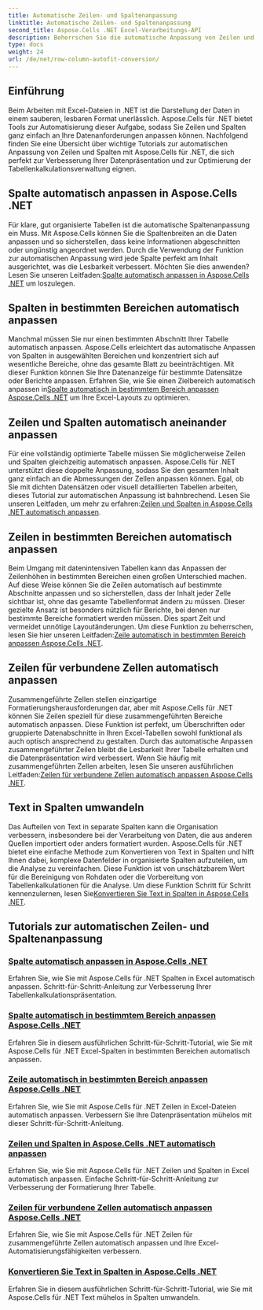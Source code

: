 ```yaml
---
title: Automatische Zeilen- und Spaltenanpassung
linktitle: Automatische Zeilen- und Spaltenanpassung
second_title: Aspose.Cells .NET Excel-Verarbeitungs-API
description: Beherrschen Sie die automatische Anpassung von Zeilen und Spalten in Excel mit Aspose.Cells für .NET. Verbessern Sie die Datenanzeige mit Schritt-für-Schritt-Anleitungen für klare, professionelle Tabellen.
type: docs
weight: 24
url: /de/net/row-column-autofit-conversion/
---
```

## Einführung

Beim Arbeiten mit Excel-Dateien in .NET ist die Darstellung der Daten in einem sauberen, lesbaren Format unerlässlich. Aspose.Cells für .NET bietet Tools zur Automatisierung dieser Aufgabe, sodass Sie Zeilen und Spalten ganz einfach an Ihre Datenanforderungen anpassen können. Nachfolgend finden Sie eine Übersicht über wichtige Tutorials zur automatischen Anpassung von Zeilen und Spalten mit Aspose.Cells für .NET, die sich perfekt zur Verbesserung Ihrer Datenpräsentation und zur Optimierung der Tabellenkalkulationsverwaltung eignen.

## Spalte automatisch anpassen in Aspose.Cells .NET
Für klare, gut organisierte Tabellen ist die automatische Spaltenanpassung ein Muss. Mit Aspose.Cells können Sie die Spaltenbreiten an die Daten anpassen und so sicherstellen, dass keine Informationen abgeschnitten oder ungünstig angeordnet werden. Durch die Verwendung der Funktion zur automatischen Anpassung wird jede Spalte perfekt am Inhalt ausgerichtet, was die Lesbarkeit verbessert. Möchten Sie dies anwenden? Lesen Sie unseren Leitfaden:[Spalte automatisch anpassen in Aspose.Cells .NET](./autofit-column-aspose-cells/) um loszulegen.

## Spalten in bestimmten Bereichen automatisch anpassen
 Manchmal müssen Sie nur einen bestimmten Abschnitt Ihrer Tabelle automatisch anpassen. Aspose.Cells erleichtert das automatische Anpassen von Spalten in ausgewählten Bereichen und konzentriert sich auf wesentliche Bereiche, ohne das gesamte Blatt zu beeinträchtigen. Mit dieser Funktion können Sie Ihre Datenanzeige für bestimmte Datensätze oder Berichte anpassen. Erfahren Sie, wie Sie einen Zielbereich automatisch anpassen in[Spalte automatisch in bestimmtem Bereich anpassen Aspose.Cells .NET](./autofit-column-specific-range/) um Ihre Excel-Layouts zu optimieren.

## Zeilen und Spalten automatisch aneinander anpassen
Für eine vollständig optimierte Tabelle müssen Sie möglicherweise Zeilen und Spalten gleichzeitig automatisch anpassen. Aspose.Cells für .NET unterstützt diese doppelte Anpassung, sodass Sie den gesamten Inhalt ganz einfach an die Abmessungen der Zellen anpassen können. Egal, ob Sie mit dichten Datensätzen oder visuell detaillierten Tabellen arbeiten, dieses Tutorial zur automatischen Anpassung ist bahnbrechend. Lesen Sie unseren Leitfaden, um mehr zu erfahren:[Zeilen und Spalten in Aspose.Cells .NET automatisch anpassen](./autofit-rows-columns/).

## Zeilen in bestimmten Bereichen automatisch anpassen
 Beim Umgang mit datenintensiven Tabellen kann das Anpassen der Zeilenhöhen in bestimmten Bereichen einen großen Unterschied machen. Auf diese Weise können Sie die Zeilen automatisch auf bestimmte Abschnitte anpassen und so sicherstellen, dass der Inhalt jeder Zelle sichtbar ist, ohne das gesamte Tabellenformat ändern zu müssen. Dieser gezielte Ansatz ist besonders nützlich für Berichte, bei denen nur bestimmte Bereiche formatiert werden müssen. Dies spart Zeit und vermeidet unnötige Layoutänderungen. Um diese Funktion zu beherrschen, lesen Sie hier unseren Leitfaden:[Zeile automatisch in bestimmten Bereich anpassen Aspose.Cells .NET](./autofit-row-specific-range/).

## Zeilen für verbundene Zellen automatisch anpassen
Zusammengeführte Zellen stellen einzigartige Formatierungsherausforderungen dar, aber mit Aspose.Cells für .NET können Sie Zeilen speziell für diese zusammengeführten Bereiche automatisch anpassen. Diese Funktion ist perfekt, um Überschriften oder gruppierte Datenabschnitte in Ihren Excel-Tabellen sowohl funktional als auch optisch ansprechend zu gestalten. Durch das automatische Anpassen zusammengeführter Zeilen bleibt die Lesbarkeit Ihrer Tabelle erhalten und die Datenpräsentation wird verbessert. Wenn Sie häufig mit zusammengeführten Zellen arbeiten, lesen Sie unseren ausführlichen Leitfaden:[Zeilen für verbundene Zellen automatisch anpassen Aspose.Cells .NET](./autofit-rows-merged-cells/).

## Text in Spalten umwandeln
 Das Aufteilen von Text in separate Spalten kann die Organisation verbessern, insbesondere bei der Verarbeitung von Daten, die aus anderen Quellen importiert oder anders formatiert wurden. Aspose.Cells für .NET bietet eine einfache Methode zum Konvertieren von Text in Spalten und hilft Ihnen dabei, komplexe Datenfelder in organisierte Spalten aufzuteilen, um die Analyse zu vereinfachen. Diese Funktion ist von unschätzbarem Wert für die Bereinigung von Rohdaten oder die Vorbereitung von Tabellenkalkulationen für die Analyse. Um diese Funktion Schritt für Schritt kennenzulernen, lesen Sie[Konvertieren Sie Text in Spalten in Aspose.Cells .NET](./convert-text-to-columns/).

## Tutorials zur automatischen Zeilen- und Spaltenanpassung
### [Spalte automatisch anpassen in Aspose.Cells .NET](./autofit-column-aspose-cells/)
Erfahren Sie, wie Sie mit Aspose.Cells für .NET Spalten in Excel automatisch anpassen. Schritt-für-Schritt-Anleitung zur Verbesserung Ihrer Tabellenkalkulationspräsentation.
### [Spalte automatisch in bestimmtem Bereich anpassen Aspose.Cells .NET](./autofit-column-specific-range/)
Erfahren Sie in diesem ausführlichen Schritt-für-Schritt-Tutorial, wie Sie mit Aspose.Cells für .NET Excel-Spalten in bestimmten Bereichen automatisch anpassen.
### [Zeile automatisch in bestimmten Bereich anpassen Aspose.Cells .NET](./autofit-row-specific-range/)
Erfahren Sie, wie Sie mit Aspose.Cells für .NET Zeilen in Excel-Dateien automatisch anpassen. Verbessern Sie Ihre Datenpräsentation mühelos mit dieser Schritt-für-Schritt-Anleitung.
### [Zeilen und Spalten in Aspose.Cells .NET automatisch anpassen](./autofit-rows-columns/)
Erfahren Sie, wie Sie mit Aspose.Cells für .NET Zeilen und Spalten in Excel automatisch anpassen. Einfache Schritt-für-Schritt-Anleitung zur Verbesserung der Formatierung Ihrer Tabelle.
### [Zeilen für verbundene Zellen automatisch anpassen Aspose.Cells .NET](./autofit-rows-merged-cells/)
Erfahren Sie, wie Sie mit Aspose.Cells für .NET Zeilen für zusammengeführte Zellen automatisch anpassen und Ihre Excel-Automatisierungsfähigkeiten verbessern.
### [Konvertieren Sie Text in Spalten in Aspose.Cells .NET](./convert-text-to-columns/)
Erfahren Sie in diesem ausführlichen Schritt-für-Schritt-Tutorial, wie Sie mit Aspose.Cells für .NET Text mühelos in Spalten umwandeln.